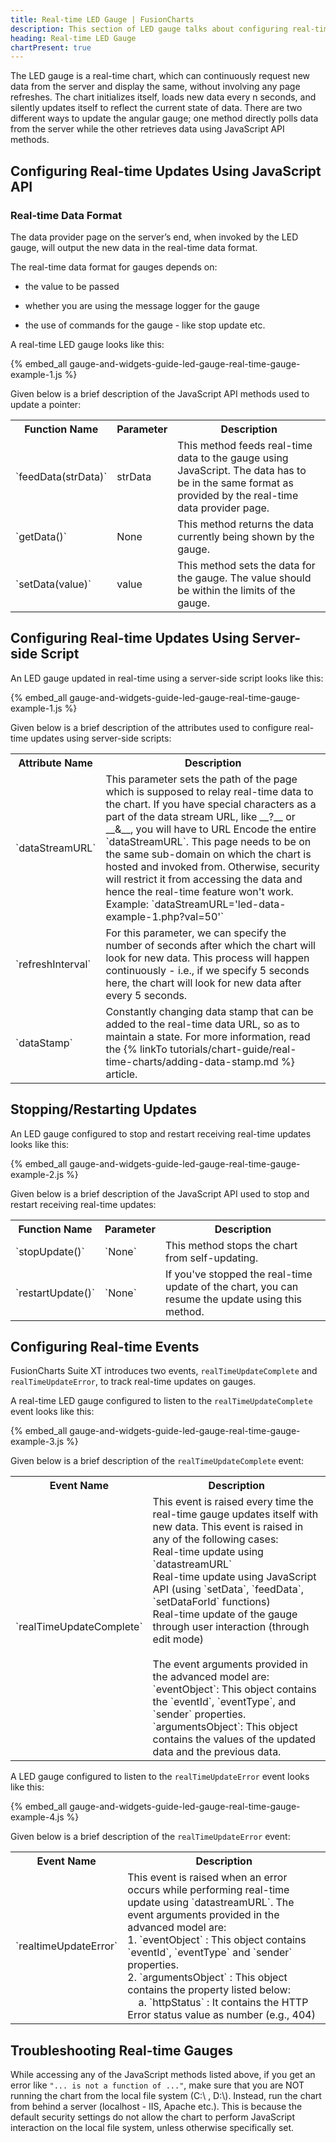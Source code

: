 ```yaml
---
title: Real-time LED Gauge | FusionCharts
description: This section of LED gauge talks about configuring real-time updates using JavaScript API or server-side script, configuring real-time events, etc
heading: Real-time LED Gauge
chartPresent: true
---
```


The LED gauge is a real-time chart, which can continuously request new data from the server and display the same, without involving any page refreshes. The chart initializes itself, loads new data every n seconds, and silently updates itself to reflect the current state of data. There are two different ways to update the angular gauge; one method directly polls data from the server while the other retrieves data using JavaScript API methods.

## Configuring Real-time Updates Using JavaScript API

### Real-time Data Format

The data provider page on the server’s end, when invoked by the LED gauge, will output the new data in the real-time data format.

The real-time data format for gauges depends on:

* the value to be passed

* whether you are using the message logger for the gauge

* the use of commands for the gauge - like stop update etc.

A real-time LED gauge looks like this:

{% embed_all gauge-and-widgets-guide-led-gauge-real-time-gauge-example-1.js %}

Given below is a brief description of the JavaScript API methods used to update a pointer:

<table>
  <tr>
    <th>Function Name</th>
    <th>Parameter</th>
    <th>Description</th>
  </tr>
  <tr>
    <td>`feedData(strData)`</td>
    <td>strData</td>
    <td>This method feeds real-time data to the gauge using JavaScript. The data has to be in the same format as provided by the real-time data provider page.</td>
  </tr>
  <tr>
    <td>`getData()`     </td>
    <td>None</td>
    <td>This method returns the data currently being shown by the gauge.</td>
  </tr>
  <tr>
    <td>`setData(value)`

</td>
    <td>value</td>
    <td>This method sets the data for the gauge. The value should be within the limits of the gauge.</td>
  </tr>
</table>


## Configuring Real-time Updates Using Server-side Script

An LED gauge updated in real-time using a server-side script looks like this:

{% embed_all gauge-and-widgets-guide-led-gauge-real-time-gauge-example-1.js %}

Given below is a brief description of the attributes used to configure real-time updates using server-side scripts:

<table>
  <tr>
    <th>Attribute Name</th>
    <th>Description</th>
  </tr>
  <tr>
    <td>`dataStreamURL`</td>
    <td>This parameter sets the path of the page which is supposed to relay real-time data to the chart. If you have special characters as a part of the data stream URL, like __?__ or __&amp;__, you will have to URL Encode the entire `dataStreamURL`. This page needs to be on the same sub-domain on which the chart is hosted and invoked from. Otherwise, security will restrict it from accessing the data and hence the real-time feature won't work.<br/>
    Example: `dataStreamURL='led-data-example-1.php?val=50'`
</td>
  </tr>
  <tr>
    <td>`refreshInterval`</td>
    <td>For this parameter, we can specify the number of seconds after which the chart will look for new data. This process will happen continuously - i.e., if we specify 5 seconds here, the chart will look for new data after every 5 seconds.</td>
  </tr>
  <tr>
    <td>`dataStamp`</td>
    <td>Constantly changing data stamp that can be added to the real-time data URL, so as to maintain a state. For more information, read the {% linkTo tutorials/chart-guide/real-time-charts/adding-data-stamp.md %} article.</td>
  </tr>
</table>


## Stopping/Restarting Updates

An LED gauge configured to stop and restart receiving real-time updates looks like this:

{% embed_all gauge-and-widgets-guide-led-gauge-real-time-gauge-example-2.js %}

Given below is a brief description of the JavaScript API used to stop and restart receiving real-time updates:

<table>
  <tr>
    <th>Function Name</th>
    <th>Parameter</th>
    <th>Description</th>
  </tr>
  <tr>
    <td>`stopUpdate()`</td>
    <td>`None`</td>
    <td>This method stops the chart from self-updating.</td>
  </tr>
  <tr>
    <td>`restartUpdate()`</td>
    <td>`None`</td>
    <td>If you've stopped the real-time update of the chart, you can resume the update using this method.</td>
  </tr>
</table>


## Configuring Real-time Events

FusionCharts Suite XT introduces two events, `realTimeUpdateComplete` and `realTimeUpdateError`, to track real-time updates on gauges.

A real-time LED gauge configured to listen to the `realTimeUpdateComplete` event looks like this:

{% embed_all gauge-and-widgets-guide-led-gauge-real-time-gauge-example-3.js %}

Given below is a brief description of the `realTimeUpdateComplete` event:

<table>
  <tr>
    <th>Event Name</th>
    <th>Description</th>
  </tr>
  <tr>
    <td>`realTimeUpdateComplete`</td>
    <td>This event is raised every time the real-time gauge updates itself with new data. This event is raised in any of the following cases:<br/>
    Real-time update using `datastreamURL`<br/>
    Real-time update using JavaScript API (using `setData`, `feedData`, `setDataForId` functions)<br/>
    Real-time update of the gauge through user interaction (through edit mode)<br/><br/>
    The event arguments provided in the advanced model are:<br/>
    `eventObject`: This object contains the `eventId`, `eventType`, and `sender` properties.<br/>
    `argumentsObject`: This object contains the values of the updated data and the previous data.</td>
  </tr>
</table>


A LED gauge configured to listen to the `realTimeUpdateError` event looks like this:

{% embed_all gauge-and-widgets-guide-led-gauge-real-time-gauge-example-4.js %}

Given below is a brief description of the `realTimeUpdateError` event:

<table>
  <tr>
    <th>Event Name</th>
    <th>Description</th>
  </tr>
  <tr>
    <td>`realtimeUpdateError`</td>
    <td>This event is raised when an error occurs while performing real-time update using `datastreamURL`.
    The event arguments provided in the advanced model are:<br/>
    1. `eventObject` : This object contains `eventId`, `eventType` and `sender` properties.<br/>
    2. `argumentsObject` : This object contains the property listed below:<br/>
    &nbsp;&nbsp;&nbsp;&nbsp;a. `httpStatus` : It contains the HTTP Error status value  as number (e.g., 404)</td>
  </tr>
</table>


## Troubleshooting Real-time Gauges

While accessing any of the JavaScript methods listed above, if you get an error like `"... is not a function of ..."`, make sure that you are NOT running the chart from the local file system (C:\ , D:\\). Instead, run the chart from behind a server (localhost - IIS, Apache etc.). This is because the default security settings do not allow the chart to perform JavaScript interaction on the local file system, unless otherwise specifically set.
